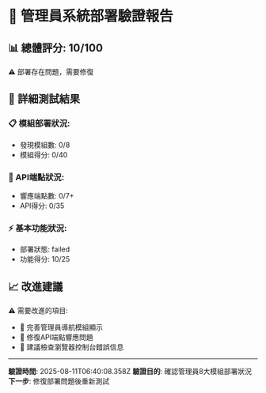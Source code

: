 
# 🚀 管理員系統部署驗證報告

## 📊 總體評分: 10/100

⚠️  部署存在問題，需要修復

## 🎯 詳細測試結果

### 📋 模組部署狀況:
- 發現模組數: 0/8
- 模組得分: 0/40

### 🔗 API端點狀況:
- 響應端點數: 0/7+
- API得分: 0/35

### ⚡ 基本功能狀況:
- 部署狀態: failed
- 功能得分: 10/25

## 📈 改進建議

⚠️  需要改進的項目:
- 🔧 完善管理員導航模組顯示
- 🔗 修復API端點響應問題
- 📱 建議檢查瀏覽器控制台錯誤信息

---
**驗證時間**: 2025-08-11T06:40:08.358Z
**驗證目的**: 確認管理員8大模組部署狀況
**下一步**: 修復部署問題後重新測試

